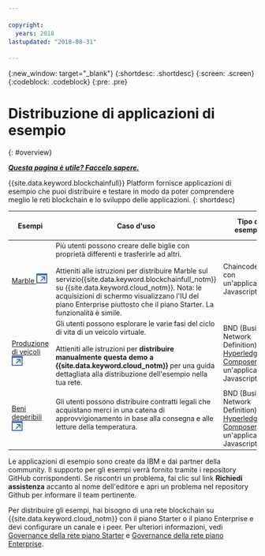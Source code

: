```yaml
---

copyright:
  years: 2018
lastupdated: "2018-08-31"

---
```


{:new_window: target="_blank"}
{:shortdesc: .shortdesc}
{:screen: .screen}
{:codeblock: .codeblock}
{:pre: .pre}

# Distribuzione di applicazioni di esempio
{: #overview}


***[Questa pagina è utile? Faccelo sapere.](https://www.surveygizmo.com/s3/4501493/IBM-Blockchain-Documentation)***


{{site.data.keyword.blockchainfull}} Platform fornisce applicazioni di esempio che puoi distribuire e testare in modo da poter comprendere meglio le reti blockchain e lo sviluppo delle applicazioni.
{: shortdesc}

|  Esempi     | Caso d'uso       | Tipo di esempio  | Creatore e supporto  |
| --------------|---------------------|----|-------|
| [Marble ![Icona link esterno](../images/external_link.svg "Icona link esterno")](https://github.com/IBM-Blockchain/marbles "Marble")| Più utenti possono creare delle biglie con proprietà differenti e trasferirle ad altri. <br> <br> Attieniti alle istruzioni per distribuire Marble sul servizio{{site.data.keyword.blockchainfull_notm}} su {{site.data.keyword.cloud_notm}}. Nota: le acquisizioni di schermo visualizzano l'IU del piano Enterprise piuttosto che il piano Starter. La funzionalità è simile. | Chaincode GO con un'applicazione Javascript| IBM<br> [Richiedi assistenza ![Icona link esterno](../images/external_link.svg "Icona link esterno")](https://github.com/IBM-Blockchain/marbles/issues "Richiedi assistenza") |
|[Produzione di veicoli ![Icona link esterno](../images/external_link.svg "Icona link esterno")](https://github.com/IBM-Blockchain/vehicle-manufacture "Produzione di veicoli") | Gli utenti possono esplorare le varie fasi del ciclo di vita di un veicolo virtuale.  <br> <br> Attieniti alle istruzioni per **distribuire manualmente questa demo a {{site.data.keyword.cloud_notm}}** per una guida dettagliata alla distribuzione dell'esempio nella tua rete.| BND (Business Network Definition) [Hyperledger Composer](../references/hyperledger_composer.html) con un'applicazione Javascript | IBM<br> [Richiedi assistenza ![Icona link esterno](../images/external_link.svg "Icona link esterno")](https://github.com/IBM-Blockchain/vehicle-manufacture/issues "Richiedi assistenza") |
|[Beni deperibili ![Icona link esterno](../images/external_link.svg "Icona link esterno")](https://github.com/clauseHQ/demo-clause-ibm-perishable-goods "Beni deperibili")| Gli utenti possono distribuire contratti legali che acquistano merci in una catena di approvvigionamento in base alla consegna e alle letture della temperatura. <br>  <br> <!-- This sample leverages the [Toolchain tool service![External link icon](../images/external_link.svg "External link icon")](../images/external_link.svg "External link icon")](https://console.bluemix.net/docs/services/ContinuousDelivery/index.html) to deploy the sample on your network automatically.--> | BND (Business Network Definition) [Hyperledger Composer](../references/hyperledger_composer.html) con un'applicazione Javascript | [Clausola ![Icona link esterno](../images/external_link.svg "Icona link esterno")](http://clause.io/ "Clausola")<br> [Richiedi assistenza ![Icona link esterno](../images/external_link.svg "Icona link esterno")](https://github.com/clauseHQ/demo-clause-ibm-perishable-goods/issues "Richiedi assistenza") |

Le applicazioni di esempio sono create da IBM e dai partner della community. Il supporto per gli esempi verrà fornito tramite i repository GitHub corrispondenti. Se riscontri un problema, fai clic sul link **Richiedi assistenza** accanto al nome dell'editore e apri un problema nel repository Github per informare il team pertinente.

Per distribuire gli esempi, hai bisogno di una rete blockchain su {{site.data.keyword.cloud_notm}} con il piano Starter o il piano Enterprise e devi configurare un canale e i peer. Per ulteriori informazioni, vedi [Governance della rete piano Starter](../get_start_starter_plan.html) e [Governance della rete piano Enterprise](../get_start.html).


<!--

After you provision a Starter Plan network, you can deploy the sample applications in the Network Monitor, which automates the steps to enable sample applications to run on your network. You can also enable the samples step-by-step to learn the entire process of application deployment, which you need to follow when you deploy your own applications.

-->

<!--
## Deploying sample applications in Starter Plan

Starter Plan provides a simple approach to deploy sample applications by leveraging the Toolchain service on {{site.data.keyword.cloud_notm}} with just a few clicks. After you deploy and launch a sample application, it will run on your blockchain network automatically.

Starter Plan provides two sample applications for you to start with.

* **Marbles**

  The Marbles sample enables users to create virtual marbles with different properties and to transfer them with other users. For more information about Marbles, see [Marbles Demo ![External link icon](../images/external_link.svg "External link icon")](https://github.com/IBM-Blockchain/marbles).


* **Vehicle Manufacture**

  The Vehicle Manufacture sample enables users to go through the lifecycle of a virtual vehicle. For more information about this sample, see [Vehicle Manufacture ![External link icon](../images/external_link.svg "External link icon")](https://github.com/IBM-Blockchain/vehicle-manufacture).

Complete the following steps to deploy a sample application:

1. Enter the **Network Monitor** of your Starter Plan network. If you don't have one, see [Creating a network](../get_start_starter_plan.html#creating-a-network).

2. Open the "Try samples" screen in your Network Monitor. Choose the sample application that you want to deploy and click the **Deploy via Toolchain** button.

3. A Toolchain service configuration window opens. Ensure that all required tools are correctly integrated. Note that if you have more than one organizations, make sure that you enter the correct organization name. The organization name should be the email address that you use to sign up for the network.
    **Tip**: You must disable pop-up blockers so that the Toolchain service configuration page can open.


  If this is the first application that you deploy via Toolchain, you need to authorize Toolchain to access the GitHub repository.

  ![sampleappflow2](../images/sampleappflow2.png)

  After you click the "Authorize" button, you are taken to GitHub. If you don't have a GitHub account, you need to create one. Give Toolchain access to your repositories by entering your account information. If you don't want to give Toolchain this access, you can deploy the sample applications manually. For more information, see [Deploying sample applications manually](#deploy_sample_applications_manually).

5. Click the **Create** button at the bottom of the Toolchain page. This should take you back to the Network Monitor, where the deployment of Marbles should be in process. This process should take five to 10 minutes.

After the deployment completes, you can start to use the Marbles sample on your Starter Plan network.

Because this process creates a forked GitHub repository that you have access to and control over, you can make changes to Marbles in the forked repository and commit them. These commits will trigger an automatic build of your Marbles application and allow you to demo it in {{site.data.keyword.cloud_notm}}.
-->

<!--
## Deploying sample applications manually
{: #deploy_sample_applications_manually}

If you want to deploy sample applications without using the Network Monitor, ensure that you install all software prerequisites on your local file system. For more information, see [Setting up application development environment](../v10_application.html#setting-up-application-development-environment).

You also need a blockchain network on {{site.data.keyword.cloud_notm}} with either Starter Plan or Enterprise Plan, and configure a channel and its peers. For more information, see [Govern Starter Plan network](../get_start_starter_plan.html) and [Govern Enterprise Plan network](../get_start.html). After you provision a network and can deploy applications on it, retrieve the API endpoints of your network resources that your application will access. For more information, see [Adding network API endpoints to your application](../v10_application.html#adding-network-api-endpoints-to-your-application).

You can deploy one of the following sample applications to your network:

- **Marbles**

  In the Marbles application, multiple users can create marbles with different properties and transfer them to others. The Marbles application is written in JavaScript and the chaincode is written in Go.

  You can find the sample code and instructions in [Marbles in GitHub ![External link icon](../images/external_link.svg "External link icon")](https://github.com/IBM-Blockchain/marbles).

  Use the Bluemix instructions rather than the instructions for hosting Marbles locally and input the relevant information from your network. Note that the screen captures in the Marbles GitHub show the Enterprise Plan UI (since the Enterprise Plan supports only the manual path for deploying Marbles), which is a little different from the Starter Plan UI. Nevertheless both UIs have the same basic parts, and you can find the names of your peers, channels, and other service credential information in the appropriate screens.

- **Fabcar**

  In Fabcar, you can perform **queries** and **ledger updates** on car records in the ledger. Fabcar is written in JavaScript and the chaincode is written in Go.

  You can find sample code in [Fabric car in GitHub ![External link icon](../images/external_link.svg "External link icon")](https://github.com/hyperledger/fabric-samples/tree/release/fabcar), and instruction in [Writing Your First Application ![External link icon](../images/external_link.svg "External link icon")](http://hyperledger-fabric.readthedocs.io/en/latest/write_first_app.html).

- **Other applications**

  For more information about how to host your own applications inside {{site.data.keyword.cloud_notm}}, see [Hosting applications](../v10_application.html#hosting-applications).

-->

<!--
## Deleting a sample application

To delete a sample application that was acquired through the Toolchain process, navigate to where the sample lives in the UI. Because sample applications are instantiated on a channel, you can find the sample in channels. Click **Channels** on the left navigation to open the "Channels" screen. Click the relevant channel on which the sample is instantiated, and then click **Chaincode**. This displays chaincode that are instantiated on this channel.

If you click the chaincode of your application, you can see a **Delete** tab. However, clicking **Delete** alone does not delete the sample application, but delete only the chaincode container.  You also need to navigate to the {{site.data.keyword.cloud_notm}} dashboard and the Toolchain dashboard to delete the sample there.

-->

